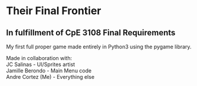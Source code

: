 # Their Final Frontier
## In fulfillment of CpE 3108 Final Requirements

My first full proper game made entirely in Python3 using the pygame library.

Made in collaboration with:  
JC Salinas - UI/Sprites artist  
Jamille Berondo - Main Menu code  
Andre Cortez (Me) - Everything else  
